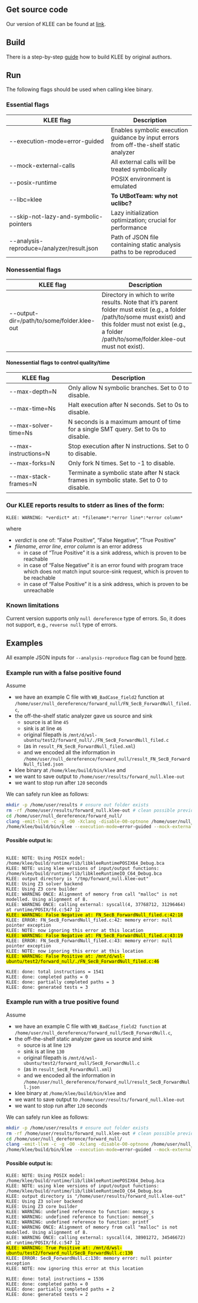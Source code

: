 ## Get source code

Our version of KLEE can be found at [link](https://github.com/UnitTestBot/klee/commits/luban-utbot-main).

## Build

There is a step-by-step [guide](https://klee.github.io/build-llvm11/) how to build KLEE by original authors.

## Run

The following flags should be used when calling klee binary.

### Essential flags

| KLEE flag | Description |
|-----------|-------------|
| --execution-mode=error-guided | Enables symbolic execution guidance by input errors from off-the-shelf static analyzer |
| --mock-external-calls | All external calls will be treated symbolically |
| --posix-runtime | POSIX environment is emulated |
| --libc=klee | **To UtBotTeam: why not uclibc?** |
| --skip-not-lazy-and-symbolic-pointers | Lazy initialization optimization; crucial for performance |
| --analysis-reproduce=/analyzer/result.json | Path of JSON file containing static analysis paths to be reproduced |

### Nonessential flags

| KLEE flag | Description |
|-----------|-------------|
| --output-dir=/path/to/some/folder.klee-out | Directory in which to write results. Note that it’s parent folder must exist (e.g., a folder /path/to/some must exist) and this folder must not exist (e.g., a folder /path/to/some/folder.klee-out must not exist). |

#### Nonessential flags to control quality/time

| KLEE flag | Description |
|-----------|-------------|
| --max-depth=N | Only allow N symbolic branches. Set to 0 to disable. |
| --max-time=Ns | Halt execution after N seconds. Set to 0s to disable. |
| --max-solver-time=Ns | N seconds is a maximum amount of time for a single SMT query. Set to 0s to disable. |
| --max-instructions=N | Stop execution after N instructions. Set to 0 to disable. |
| --max-forks=N | Only fork N times. Set to -1 to disable. |
| --max-stack-frames=N | Terminate a symbolic state after N stack frames in symbolic state. Set to 0 to disable. |

### Our KLEE reports results to **stderr** as lines of the form:

`KLEE: WARNING: *verdict* at: *filename*:*error line*:*error column*`

where

* *verdict* is one of: “False Positive”, “False Negative”, “True Positive”
* *filename*, *error line*, *error column* is an error address
  * in case of “True Positive” it is a sink address, which is proven to be reachable
  * in case of “False Negative” it is an error found with program trace which does not match input source-sink request, which is proven to be reachable
  * in case of “False Positive” it is a sink address, which is proven to be unreachable

### Known limitations

Current version supports only `null dereference` type of errors. So, it does not support, e.g., `reverse null` type of errors.

## Examples

All example JSON inputs for `--analysis-reproduce` flag can be found [here](examples/static_analysis_results/).

### Example run with a false positive found

Assume

* we have an example C file with `WB_BadCase_field2` function at `/home/user/null_dereference/forward_null/FN_SecB_ForwardNull_filed.c`,
* the off-the-shelf static analyzer gave us source and sink
  * source is at line `45`
  * sink is at line `46`
  * original filepath is `/mnt/d/wsl-ubuntu/test2/forward_null/./FN_SecB_ForwardNull_filed.c`
  * (as in `result_FN_SecB_ForwardNull_filed.xml`)
  * and we encoded all the information in `/home/user/null_dereference/forward_null/result_FN_SecB_ForwardNull_filed.json`
* klee binary at `/home/klee/build/bin/klee` and
* we want to save output to `/home/user/results/forward_null.klee-out`
* we want to stop run after `120` seconds

We can safely run klee as follows:

```bash
mkdir -p /home/user/results # ensure out folder exists
rm -rf /home/user/results/forward_null.klee-out # clean possible previous runs
cd /home/user/null_dereference/forward_null/
clang -emit-llvm -c -g -O0 -Xclang -disable-O0-optnone /home/user/null_dereference/forward_null/FN_SecB_ForwardNull_filed.c # obtain bytecode
/home/klee/build/bin/klee --execution-mode=error-guided --mock-external-calls --posix-runtime --libc=klee --skip-not-lazy-and-symbolic-pointers --output-dir=/home/user/results/forward_null.klee-out --max-time=120s --analysis-reproduce=/home/user/null_dereference/forward_null/result_FN_SecB_ForwardNull_filed.json /home/user/null_dereference/forward_null/FN_SecB_ForwardNull_filed.bc
```

#### Possible output is:

<pre><code>
KLEE: NOTE: Using POSIX model: /home/klee/build/runtime/lib/libkleeRuntimePOSIX64_Debug.bca
KLEE: NOTE: using klee versions of input/output functions: /home/klee/build/runtime/lib/libkleeRuntimeIO_C64_Debug.bca
KLEE: output directory is "/tmp/forward_null.klee-out"
KLEE: Using Z3 solver backend
KLEE: Using Z3 core builder
KLEE: WARNING ONCE: Alignment of memory from call "malloc" is not modelled. Using alignment of 8.
KLEE: WARNING ONCE: calling external: syscall(4, 37768712, 31296464) at runtime/POSIX/fd.c:547 12
<mark>KLEE: WARNING: False Negative at: FN_SecB_ForwardNull_filed.c:42:18</mark>
KLEE: ERROR: FN_SecB_ForwardNull_filed.c:42: memory error: null pointer exception
KLEE: NOTE: now ignoring this error at this location
<mark>KLEE: WARNING: False Negative at: FN_SecB_ForwardNull_filed.c:43:19</mark>
KLEE: ERROR: FN_SecB_ForwardNull_filed.c:43: memory error: null pointer exception
KLEE: NOTE: now ignoring this error at this location
<mark>KLEE: WARNING: False Positive at: /mnt/d/wsl-ubuntu/test2/forward_null/./FN_SecB_ForwardNull_filed.c:46</mark>

KLEE: done: total instructions = 1541
KLEE: done: completed paths = 0
KLEE: done: partially completed paths = 3
KLEE: done: generated tests = 3
</pre></code>

### Example run with a true positive found

Assume

* we have an example C file with `WB_BadCase_field2 function` at `/home/user/null_dereference/forward_null/SecB_ForwardNull.c`,
* the off-the-shelf static analyzer gave us source and sink
  * source is at line `129`
  * sink is at line `130`
  * original filepath is `/mnt/d/wsl-ubuntu/test2/forward_null/SecB_ForwardNull.c`
  * (as in `result_SecB_ForwardNull.xml`)
  * and we encoded all the information in `/home/user/null_dereference/forward_null/result_SecB_ForwardNull.json`
* klee binary at `/home/klee/build/bin/klee` and
* we want to save output to `/home/user/results/forward_null.klee-out`
* we want to stop run after `120` seconds

We can safely run klee as follows:

```bash
mkdir -p /home/user/results # ensure out folder exists
rm -rf /home/user/results/forward_null.klee-out # clean possible previous runs
cd /home/user/null_dereference/forward_null/
clang -emit-llvm -c -g -O0 -Xclang -disable-O0-optnone /home/user/null_dereference/forward_null/SecB_ForwardNull.c # obtain bytecode
/home/klee/build/bin/klee --execution-mode=error-guided --mock-external-calls --posix-runtime --libc=klee --skip-not-lazy-and-symbolic-pointers --output-dir=/home/user/results/forward_null.klee-out --max-time=120s --analysis-reproduce=/home/user/null_dereference/forward_null/result_SecB_ForwardNull.json /home/user/null_dereference/forward_null/SecB_ForwardNull.bc
```

#### Possible output is:

<pre><code>KLEE: NOTE: Using POSIX model: /home/klee/build/runtime/lib/libkleeRuntimePOSIX64_Debug.bca
KLEE: NOTE: using klee versions of input/output functions: /home/klee/build/runtime/lib/libkleeRuntimeIO_C64_Debug.bca
KLEE: output directory is "/home/user/results/forward_null.klee-out"
KLEE: Using Z3 solver backend
KLEE: Using Z3 core builder
KLEE: WARNING: undefined reference to function: memcpy_s
KLEE: WARNING: undefined reference to function: memset_s
KLEE: WARNING: undefined reference to function: printf
KLEE: WARNING ONCE: Alignment of memory from call "malloc" is not modelled. Using alignment of 8.
KLEE: WARNING ONCE: calling external: syscall(4, 38901272, 34546672) at runtime/POSIX/fd.c:547 12
<mark>KLEE: WARNING: True Positive at: /mnt/d/wsl-ubuntu/test2/forward_null/SecB_ForwardNull.c:130</mark>
KLEE: ERROR: SecB_ForwardNull.c:130: memory error: null pointer exception
KLEE: NOTE: now ignoring this error at this location

KLEE: done: total instructions = 1536
KLEE: done: completed paths = 0
KLEE: done: partially completed paths = 2
KLEE: done: generated tests = 2
</code></pre>